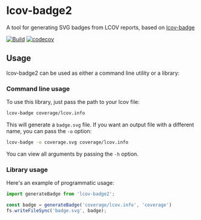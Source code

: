 # lcov-badge2

A tool for generating SVG badges from LCOV reports, based on [lcov-badge](https://github.com/freejosh/lcov-badge)

[![Build](https://github.com/stevenhair/lcov-badge2/actions/workflows/test.yml/badge.svg)](https://github.com/stevenhair/lcov-badge2/actions/workflows/test.yml)
[![codecov](https://codecov.io/gh/stevenhair/lcov-badge2/branch/master/graph/badge.svg?token=nb0yy1Y6zc)](https://codecov.io/gh/stevenhair/lcov-badge2)

## Usage

lcov-badge2 can be used as either a command line utility or a library:

### Command line usage

To use this library, just pass the path to your lcov file:

```bash
lcov-badge coverage/lcov.info
```

This will generate a `badge.svg` file. If you want an output file with a different name, you can pass
the `-o` option:

```bash
lcov-badge -o coverage.svg coverage/lcov.info
```

You can view all arguments by passing the `-h` option.

### Library usage

Here's an example of programmatic usage:

```typescript
import generateBadge from 'lcov-badge2';

const badge = generateBadge('coverage/lcov.info', 'coverage')
fs.writeFileSync('badge.svg', badge);
```
